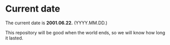 # Current date

The current date is **2001.06.22.** (YYYY.MM.DD.)

This repository will be good when the world ends, so we will know how long it lasted.